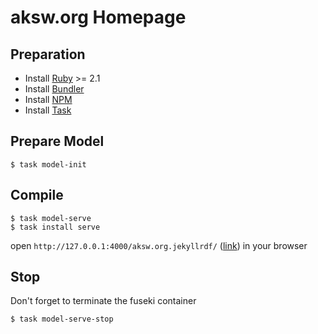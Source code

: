 # aksw.org Homepage

## Preparation

- Install [Ruby](https://www.ruby-lang.org/) >= 2.1
- Install [Bundler](https://bundler.io/)
- Install [NPM](https://www.npmjs.com/)
- Install [Task](https://taskfile.dev/)


## Prepare Model

```
$ task model-init
```

## Compile

```
$ task model-serve
$ task install serve
```

open ```http://127.0.0.1:4000/aksw.org.jekyllrdf/``` ([link](http://127.0.0.1:4000/aksw.org.jekyllrdf/)) in your browser

## Stop

Don't forget to terminate the fuseki container

```
$ task model-serve-stop
```
